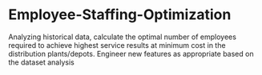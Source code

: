 # Employee-Staffing-Optimization
Analyzing historical data, calculate the optimal number of employees required to achieve highest service results at minimum cost in the distribution plants/depots. Engineer new features as appropriate based on the dataset analysis
